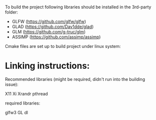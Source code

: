 To build the project following libraries should be installed in the 3rd-party folder:
- GLFW (https://github.com/glfw/glfw)
- GLAD (https://github.com/Dav1dde/glad)
- GLM (https://github.com/g-truc/glm)
- ASSIMP (https://github.com/assimp/assimp)

Cmake files are set up to build project under linux system:

# Linking instructions:

Recommended libraries (might be required, didn't run into the building issue):

X11 Xi Xrandr pthread

required libraries:

glfw3 GL dl

